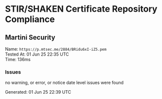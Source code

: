 # STIR/SHAKEN Certificate Repository Compliance

## Martini Security

Name: `https://p.mtsec.me/2884/BRidu6xI-iZ5.pem`\
Tested At: 01 Jun 25 22:35 UTC\
Time: 136ms

### Issues

no warning, or error, or notice date level issues were found

Generated: 01 Jun 25 22:39 UTC